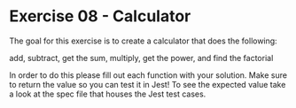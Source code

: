 # Exercise 08 - Calculator
 
The goal for this exercise is to create a calculator that does the following:

add, subtract, get the sum, multiply, get the power, and find the factorial

In order to do this please fill out each function with your solution. Make sure to return the value so you can test it in Jest! To see the expected value
take a look at the spec file that houses the Jest test cases.